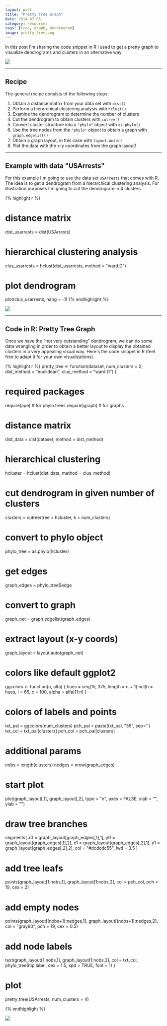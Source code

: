 ```yaml
---
layout: post
title: "Pretty Tree Graph"
date: 2014-07-05
category: resources
tags: [tree, graph, dendrogram]
image: pretty_tree.png
---
```


In this post I'm sharing the code snippet in R I used to get a pretty graph 
to visualize dendrograms and clusters in an alternative way. 

![](/images/blog/pretty_tree.png)

<!--more-->

<hr/>


## Recipe

The general recipe consists of the following steps:

1. Obtain a distance matrix from your data set with ```dist()```
2. Perform a hierarchical clustering analysis with ```hclust()```
3. Examine the dendrogram to determine the number of clusters
4. Cut the dendrogram to obtain clusters with ```cutree()```
5. Convert cluster structure into a ```"phylo"``` object with ```as.phylo()```
6. Use the tree nodes from the ```"phylo"``` object to obtain a graph with ```graph.edgelist()```
7. Obtain a graph layout, in this case with ```layout.auto()```
8. Plot the data with the x-y coordinates from the graph layout!

<hr/>


## Example with data "USArrests"

For this example I'm going to use the data set ```USArrests``` that comes with R. 
The idea is to get a dendrogram from a hierarchical clustering analysis. For 
illustration purposes I'm going to cut the dendrogram in 4 clusters.

{% highlight r %}
# distance matrix 
dist_usarrests = dist(USArrests)

# hierarchical clustering analysis
clus_usarrests = hclust(dist_usarrests, method = "ward.D")

# plot dendrogram
plot(clus_usarrests, hang = -1)
{% endhighlight %}

![](/images/blog/usarrests_dendrogram.png)

<hr/>


## Code in R: Pretty Tree Graph

Once we have the "not very outstanding" dendrogram, we can do some data wrangling 
in order to obtain a better layout to display the obtained clusters in a very 
appealing visual way. Here's the code snippet in R (feel free to adapt it for your 
own visualizations).

{% highlight r %}
pretty_tree <- function(dataset, num_clusters = 2, 
    dist_method = "euclidean", clus_method = "ward.D") 
{
  # required packages
  require(ape)     # for phylo trees
  require(igraph)  # for graphs
  
  # distance matrix
  dist_data = dist(dataset, method = dist_method)
  # hierarchical clustering
  hcluster = hclust(dist_data, method = clus_method)
  # cut dendrogram in given number of clusters
  clusters = cutree(tree = hcluster, k = num_clusters)
  
  # convert to phylo object
  phylo_tree = as.phylo(hcluster)
  # get edges
  graph_edges = phylo_tree$edge
  # convert to graph
  graph_net = graph.edgelist(graph_edges)
  # extract layout (x-y coords)
  graph_layout = layout.auto(graph_net)
  
  # colors like default ggplot2
  ggcolors <- function(n, alfa) {
    hues = seq(15, 375, length = n + 1)
    hcl(h = hues, l = 65, c = 100, alpha = alfa)[1:n]
  }
  
  # colors of labels and points
  txt_pal = ggcolors(num_clusters)
  pch_pal = paste(txt_pal, "55", sep='')
  txt_col = txt_pal[clusters]
  pch_col = pch_pal[clusters]

  # additional params
  nobs = length(clusters)
  nedges = nrow(graph_edges)
  
  # start plot
  plot(graph_layout[,1], graph_layout[,2], type = "n", axes = FALSE,
       xlab = "", ylab = "")
  # draw tree branches
  segments(
    x0 = graph_layout[graph_edges[,1],1], 
    y0 = graph_layout[graph_edges[,1],2],
    x1 = graph_layout[graph_edges[,2],1],
    y1 = graph_layout[graph_edges[,2],2],
    col = "#dcdcdc55", lwd = 3.5
  )
  # add tree leafs
  points(graph_layout[1:nobs,1], graph_layout[1:nobs,2], col = pch_col, 
         pch = 19, cex = 2)
  # add empty nodes
  points(graph_layout[(nobs+1):nedges,1], graph_layout[(nobs+1):nedges,2], 
         col = "gray90", pch = 19, cex = 0.5)
  # add node labels
  text(graph_layout[1:nobs,1], graph_layout[1:nobs,2], col = txt_col,
       phylo_tree$tip.label, cex = 1.5, xpd = TRUE, font = 1)
}

# plot
pretty_tree(USArrests, num_clusters = 4)

{% endhighlight %}

![](/images/blog/pretty_tree.png)
